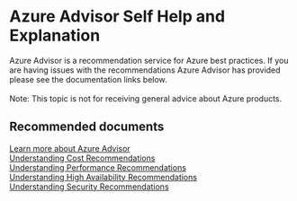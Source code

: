 <properties
	pageTitle="Azure Advisor Self Help"
	description="Azure Advisor Self Help and Explanation"
	service="microsoft.advisor"
	resource="recommendations"
	authors="timbasham"
	displayOrder=""
	selfHelpType="generic"
	supportTopicIds="32562459,32562460,32562461,32567690,32562462,32562463,32563790,32562464"
	resourceTags="recommendations"
	productPesIds="16188"
	cloudEnvironments="public, fairfax, usnat, ussec"
	articleId="b9e94b48-25d0-4963-a2e7-85fee4c413a7"
	ownershipId="CloudES_AzureAdvisor"
/>

# Azure Advisor Self Help and Explanation

Azure Advisor is a recommendation service for Azure best practices.  If you are having issues with the recommendations Azure Advisor has provided please see the documentation links below.<br><br>
Note: This topic is not for receiving general advice about Azure products.

## **Recommended documents**
[Learn more about Azure Advisor](https://docs.microsoft.com/azure/advisor/advisor-overview)<br>
[Understanding Cost Recommendations](https://docs.microsoft.com/azure/advisor/advisor-cost-recommendations)<br>
[Understanding Performance Recommendations](https://docs.microsoft.com/azure/advisor/advisor-performance-recommendations)<br>
[Understanding High Availability Recommendations](https://docs.microsoft.com/azure/advisor/advisor-high-availability-recommendations)<br>
[Understanding Security Recommendations](https://docs.microsoft.com/azure/advisor/advisor-security-recommendations)